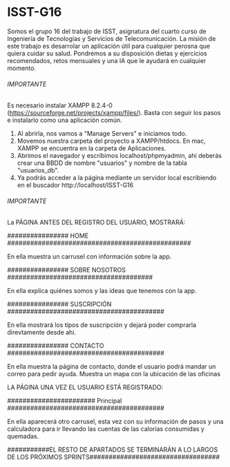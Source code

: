 # ISST-G16

Somos el grupo 16 del trabajo de ISST, asignatura del cuarto curso de Ingeniería de Tecnologías y Servicios de Telecomunicación.
La misión de este trabajo es desarrolar un aplicación útil para cualquier perosna que quiera cuidar su salud.
Pondremos a su disposición dietas y ejercicios recomendados, retos mensuales y una IA que le ayudará en cualquier momento.


######  IMPORTANTE  ##############################################################
Es necesario instalar XAMPP 8.2.4-0 (https://sourceforge.net/projects/xampp/files/). Basta con seguir los pasos e instalarlo como una aplicación común. 

1)  Al abrirla, nos vamos a "Manage Servers" e iniciamos todo.
2)  Movemos nuestra carpeta del proyecto a XAMPP/htdocs. En mac, XAMPP se encuentra en la carpeta de Aplicaciones.
3)  Abrimos el navegador y escribimos localhost/phpmyadmin, ahí deberás crear una BBDD de nombre "usuarios" y nombre de la tabla "usuarios_db".
4)  Ya podrás acceder a la página mediante un servidor local escribiendo en el buscador http://localhost/ISST-G16
######  IMPORTANTE  ##############################################################



La PÁGINA ANTES DEL REGISTRO DEL USUARIO, MOSTRARÁ:

################ HOME ################################################

En ella muestra un carrusel con información sobre la app.

################ SOBRE NOSOTROS ######################################

En ella explica quiénes somos y las ideas que tenemos con la app.

################ SUSCRIPCIÓN #########################################

En ella mostrará los tipos de suscripción y dejará poder comprarla direvtamente desde ahi.

################ CONTACTO #########################################

En ella muestra la página de contacto, donde el usuario podrá mandar un correo para pedir ayuda. Muestra un mapa con la ubicación de las oficinas









LA PÁGINA UNA VEZ EL USUARIO ESTÁ REGISTRADO:

####################### Principal   #########################################

En ella aparecerá otro carrusel, esta vez con su información de pasos y una calculadora para ir llevando las cuentas de las calorias consumidas y quemadas.

###########EL RESTO DE APARTADOS SE TERMINARÁN A LO LARGOS DE LOS PRÓXIMOS SPRINTS##################################